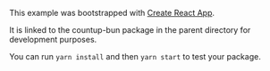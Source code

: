This example was bootstrapped with [Create React App](https://github.com/facebook/create-react-app).

It is linked to the countup-bun package in the parent directory for development purposes.

You can run `yarn install` and then `yarn start` to test your package.
